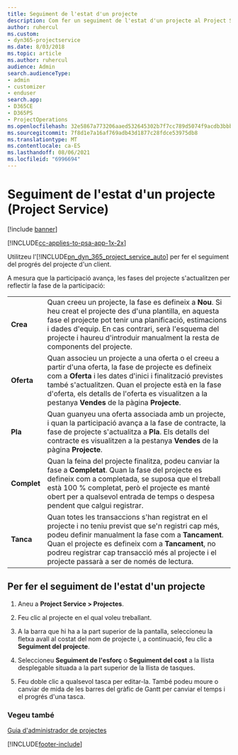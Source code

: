 ```yaml
---
title: Seguiment de l'estat d'un projecte
description: Com fer un seguiment de l'estat d'un projecte al Project Service
author: ruhercul
ms.custom:
- dyn365-projectservice
ms.date: 8/03/2018
ms.topic: article
ms.author: ruhercul
audience: Admin
search.audienceType:
- admin
- customizer
- enduser
search.app:
- D365CE
- D365PS
- ProjectOperations
ms.openlocfilehash: 32e5867a773206aaed532645302b7f7cc789d5074f9acdb3bbb95acf8492d25e
ms.sourcegitcommit: 7f8d1e7a16af769adb43d1877c28fdce53975db8
ms.translationtype: MT
ms.contentlocale: ca-ES
ms.lasthandoff: 08/06/2021
ms.locfileid: "6996694"
---
```

# <a name="track-a-projects-status-project-service"></a>Seguiment de l'estat d'un projecte (Project Service)

[!include [banner](../includes/psa-now-project-operations.md)]

[!INCLUDE[cc-applies-to-psa-app-1x-2x](../includes/cc-applies-to-psa-app-1x-2x.md)]

Utilitzeu l'[!INCLUDE[pn_dyn_365_project_service_auto](../includes/pn-dyn-365-project-service-auto.md)] per fer el seguiment del progrés del projecte d'un client.  

A mesura que la participació avança, les fases del projecte s'actualitzen per reflectir la fase de la participació:  


|              |                                                                                                                                                                                                                                                                                                  |
|--------------|--------------------------------------------------------------------------------------------------------------------------------------------------------------------------------------------------------------------------------------------------------------------------------------------------|
|   **Crea**    | Quan creeu un projecte, la fase es defineix a **Nou**. Si heu creat el projecte des d'una plantilla, en aquesta fase el projecte pot tenir una planificació, estimacions i dades d'equip. En cas contrari, serà l'esquema del projecte i haureu d'introduir manualment la resta de components del projecte. |
|  **Oferta**   |      Quan associeu un projecte a una oferta o el creeu a partir d'una oferta, la fase de projecte es defineix com a **Oferta** i les dates d'inici i finalització previstes també s'actualitzen. Quan el projecte està en la fase d'oferta, els detalls de l'oferta es visualitzen a la pestanya **Vendes** de la pàgina **Projecte**.      |
|   **Pla**   |                                     Quan guanyeu una oferta associada amb un projecte, i quan la participació avança a la fase de contracte, la fase de projecte s'actualitza a **Pla**. Els detalls del contracte es visualitzen a la pestanya **Vendes** de la pàgina **Projecte**.                                      |
| **Complet** |                    Quan la feina del projecte finalitza, podeu canviar la fase a **Completat**. Quan la fase del projecte es defineix com a completada, se suposa que el treball està 100 % completat, però el projecte es manté obert per a qualsevol entrada de temps o despesa pendent que calgui registrar.                     |
|  **Tanca**   |           Quan totes les transaccions s'han registrat en el projecte i no teniu previst que se'n registri cap més, podeu definir manualment la fase com a **Tancament**. Quan el projecte es defineix com a **Tancament**, no podreu registrar cap transacció més al projecte i el projecte passarà a ser de només de lectura.           |

## <a name="to-track-a-projects-status"></a>Per fer el seguiment de l'estat d'un projecte  

1.  Aneu a **Project Service > Projectes**.  

2.  Feu clic al projecte en el qual voleu treballant.  

3.  A la barra que hi ha a la part superior de la pantalla, seleccioneu la fletxa avall al costat del nom de projecte i, a continuació, feu clic a **Seguiment del projecte**.  

4.  Seleccioneu **Seguiment de l'esforç** o **Seguiment del cost** a la llista desplegable situada a la part superior de la llista de tasques.  

5.  Feu doble clic a qualsevol tasca per editar-la. També podeu moure o canviar de mida de les barres del gràfic de Gantt per canviar el temps i el progrés d'una tasca.  

### <a name="see-also"></a>Vegeu també  
 [Guia d'administrador de projectes](../psa/project-manager-guide.md)


[!INCLUDE[footer-include](../includes/footer-banner.md)]